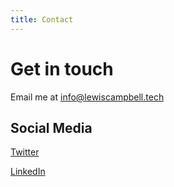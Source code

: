 ```yaml
---
title: Contact
---
```


# Get in touch

Email me at [info@lewiscampbell.tech](mailto:info@lewiscampbell.tech)

## Social Media

[Twitter](https://twitter.com/LewisCTech)

[LinkedIn](https://www.linkedin.com/in/lewisandrewcampbell/)


